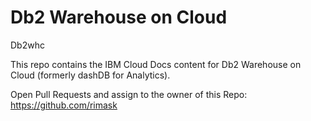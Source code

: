 # Db2 Warehouse on Cloud
Db2whc

This repo contains the IBM Cloud Docs content for Db2 Warehouse on Cloud (formerly dashDB for Analytics).

Open Pull Requests and assign to the owner of this Repo: https://github.com/rimask